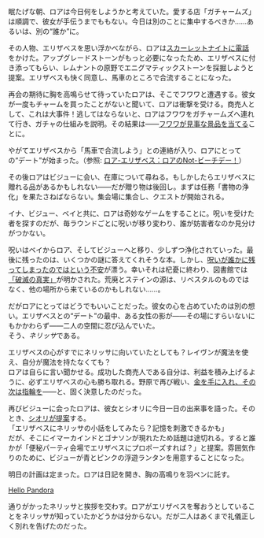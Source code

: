 <!-- title: ロア・パンドラ -->
<!-- status: インブレッド -->

眠たげな朝、ロアは今日何をしようかと考えていた。愛する店「ガチャームズ」は順調で、彼女が手伝うまでももない。今日は別のことに集中するべきか……あるいは、別の“誰か”に。

その人物、エリザベスを思い浮かべながら、ロアは[スカーレットナイトに電話](https://youtu.be/E-LGNO7JdO4?t=748)をかけた。アップグレードストーンがもっと必要になったため、エリザベスに付き添ってもらい、レムナントの原野でエニグマティックストーンを採掘しようと提案。エリザベスも快く同意し、馬車のところで合流することになった。

再会の期待に胸を高鳴らせて待っていたロアは、そこでフワワと遭遇する。彼女が一度もチャームを買ったことがないと聞いて、ロアは衝撃を受ける。商売人として、これは大事件！逃してはならないと、ロアはフワワをガチャームズへ連れて行き、ガチャの仕組みを説明。その結果は――[フワワが見事な景品を当てる](https://youtu.be/E-LGNO7JdO4?t=978)ことに。

やがてエリザベスから「馬車で合流しよう」との連絡が入り、ロアにとっての“デート”が始まった。（参照: [ロア-エリザベス：ロアのNot-ビーチデー！](#edge:raora-liz)）

その後ロアはビジューに会い、在庫について尋ねる。もしかしたらエリザベスに贈れる品があるかもしれない――だが贈り物は後回し。まずは任務「書物の浄化」を果たさねばならない。集会場に集合し、クエストが開始される。

イナ、ビジュー、ベイと共に、ロアは奇妙なゲームをすることに。呪いを受けた者を探すのだが、毎ラウンドごとに呪いが移り変わり、誰が妨害者なのか見分けがつかない。

呪いはベイからロア、そしてビジューへと移り、少しずつ浄化されていった。最後に残ったのは、いくつかの謎に答えてくれそうな本。しかし、[呪いが誰かに残ってしまったのではという不安](https://youtu.be/E-LGNO7JdO4?t=5760)が漂う。幸いそれは杞憂に終わり、図書館では[「破滅の真実」](https://youtu.be/E-LGNO7JdO4?t=5936)が明かされた。荒廃とステインの源は、リベスタルのものではなく、他の場所から来ているのかもしれない……。

だがロアにとってはどうでもいいことだった。彼女の心を占めていたのは別の想い。エリザベスとの“デート”の最中、ある女性の影が――その場にすらいないにもかかわらず――二人の空間に忍び込んでいた。  
そう、*ネリッサ*である。

エリザベスの心がすでにネリッサに向いていたとしても？レイヴンが魔法を使え、自分が魔法を持たなくても？  
ロアは自らに言い聞かせる。成功した商売人である自分は、利益を積み上げるように、必ずエリザベスの心も勝ち取れる。野原で再び戦い、[金を手に入れ、その次は指輪を](https://youtu.be/E-LGNO7JdO4?t=9770)――と、固く決意したのだった。

再びビジューに会ったロアは、彼女とシオリに今日一日の出来事を語った。そのとき、[シオリが提案](https://youtu.be/E-LGNO7JdO4?t=10994)する。  
「エリザベスにネリッサの小話をしてみたら？記憶を刺激できるかも」  
だが、そこにイマーカインドとゴナソンが現れたため話題は途切れる。すると誰かが「便秘パーティ会場でエリザベスにプロポーズすれば？」と提案。雰囲気作りのために、ビジューが青とピンクの浮遊ランタンを用意することになった。

明日の計画は定まった。ロアは日記を開き、胸の高鳴りを羽ペンに託す。

[Hello Pandora](#embed:https://youtu.be/E-LGNO7JdO4?t=11534)

通りがかったネリッサと挨拶を交わす。ロアがエリザベスを奪おうとしていることをネリッサが知っていたかどうかは分からない。だが二人はあくまで礼儀正しく別れを告げたのだった。